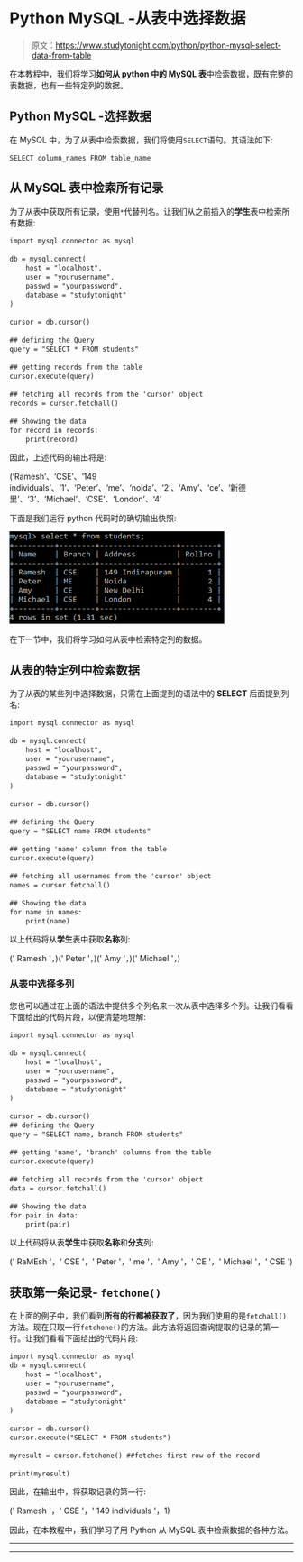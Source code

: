 # Python MySQL -从表中选择数据

> 原文：<https://www.studytonight.com/python/python-mysql-select-data-from-table>

在本教程中，我们将学习**如何从 python 中的 MySQL 表**中检索数据，既有完整的表数据，也有一些特定列的数据。

## Python MySQL -选择数据

在 MySQL 中，为了从表中检索数据，我们将使用`SELECT`语句。其语法如下:

```
SELECT column_names FROM table_name
```

## 从 MySQL 表中检索所有记录

为了从表中获取所有记录，使用`*`代替列名。让我们从之前插入的**学生**表中检索所有数据:

```
import mysql.connector as mysql

db = mysql.connect(
    host = "localhost",
    user = "yourusername",
    passwd = "yourpassword",
    database = "studytonight"
)

cursor = db.cursor()

## defining the Query
query = "SELECT * FROM students"

## getting records from the table
cursor.execute(query)

## fetching all records from the 'cursor' object
records = cursor.fetchall()

## Showing the data
for record in records:
    print(record)
```

因此，上述代码的输出将是:

(‘Ramesh’、‘CSE’、‘149 individuals’、‘1’、‘Peter’、‘me’、‘noida’、‘2’、‘Amy’、‘ce’、‘新德里’、‘3’、‘Michael’、‘CSE’、‘London’、‘4’

下面是我们运行 python 代码时的确切输出快照:

![Python Mysql select data from table](img/a6a1706eefb4e80a7dc2d5fd4a009eda.png)

在下一节中，我们将学习如何从表中检索特定列的数据。

## 从表的特定列中检索数据

为了从表的某些列中选择数据，只需在上面提到的语法中的 **SELECT** 后面提到列名:

```
import mysql.connector as mysql

db = mysql.connect(
    host = "localhost",
    user = "yourusername",
    passwd = "yourpassword",
    database = "studytonight"
)

cursor = db.cursor()

## defining the Query
query = "SELECT name FROM students"

## getting 'name' column from the table
cursor.execute(query)

## fetching all usernames from the 'cursor' object
names = cursor.fetchall()

## Showing the data
for name in names:
    print(name) 
```

以上代码将从**学生**表中获取**名称**列:

(' Ramesh '，)(' Peter '，)(' Amy '，)(' Michael '，)

### 从表中选择多列

您也可以通过在上面的语法中提供多个列名来一次从表中选择多个列。让我们看看下面给出的代码片段，以便清楚地理解:

```
import mysql.connector as mysql

db = mysql.connect(
    host = "localhost",
    user = "yourusername",
    passwd = "yourpassword",
    database = "studytonight"
)

cursor = db.cursor()
## defining the Query
query = "SELECT name, branch FROM students"

## getting 'name', 'branch' columns from the table
cursor.execute(query)

## fetching all records from the 'cursor' object
data = cursor.fetchall()

## Showing the data
for pair in data:
    print(pair)
```

以上代码将从表**学生**中获取**名称**和**分支**列:

(' RaMEsh '，' CSE '，' Peter '，' me '，' Amy '，' CE '，' Michael '，' CSE ')

## 获取第一条记录- `fetchone()`

在上面的例子中，我们看到**所有的行都被获取了**，因为我们使用的是`fetchall()`方法。现在只取一行`fetchone()`的方法。此方法将返回查询提取的记录的第一行。让我们看看下面给出的代码片段:

```
import mysql.connector as mysql
db = mysql.connect(
    host = "localhost",
    user = "yourusername",
    passwd = "yourpassword",
    database = "studytonight"
)

cursor = db.cursor()
cursor.execute("SELECT * FROM students")

myresult = cursor.fetchone() ##fetches first row of the record

print(myresult)
```

因此，在输出中，将获取记录的第一行:

(' Ramesh '，' CSE '，' 149 individuals '，1)

因此，在本教程中，我们学习了用 Python 从 MySQL 表中检索数据的各种方法。

* * *

* * *